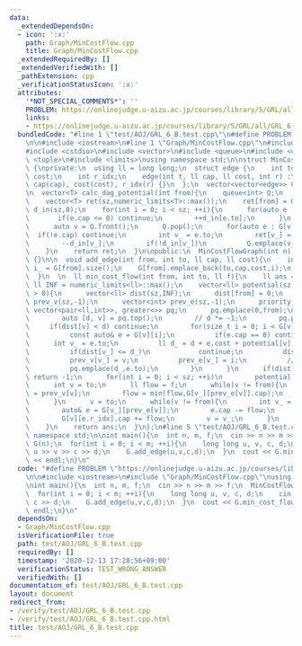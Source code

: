 ```yaml
---
data:
  _extendedDependsOn:
  - icon: ':x:'
    path: Graph/MinCostFlow.cpp
    title: Graph/MinCostFlow.cpp
  _extendedRequiredBy: []
  _extendedVerifiedWith: []
  _pathExtension: cpp
  _verificationStatusIcon: ':x:'
  attributes:
    '*NOT_SPECIAL_COMMENTS*': ''
    PROBLEM: https://onlinejudge.u-aizu.ac.jp/courses/library/5/GRL/all/GRL_6_B
    links:
    - https://onlinejudge.u-aizu.ac.jp/courses/library/5/GRL/all/GRL_6_B
  bundledCode: "#line 1 \"test/AOJ/GRL_6_B.test.cpp\"\n#define PROBLEM \"https://onlinejudge.u-aizu.ac.jp/courses/library/5/GRL/all/GRL_6_B\"\
    \n\n#include <iostream>\n#line 1 \"Graph/MinCostFlow.cpp\"\n#include <cassert>\n\
    #include <cstdio>\n#include <vector>\n#include <queue>\n#include <utility>\n#include\
    \ <tuple>\n#include <limits>\nusing namespace std;\n\nstruct MinCostFlowGraph\
    \ {\nprivate:\n  using ll = long long;\n  struct edge {\n    int to;\n    ll cap,\
    \ cost;\n    int r_idx;\n    edge(int t, ll cap, ll cost, int r) :\n      to(t),\
    \ cap(cap), cost(cost), r_idx(r) {}\n  };\n  vector<vector<edge>> G;\n  int sz;\n\
    \n  vector<T> calc_dag_potential(int from){\n    queue<int> Q;\n    Q.emplace(from);\n\
    \    vector<T> ret(sz,numeric_limits<T>::max());\n    ret[from] = 0;\n    vector<int>\
    \ d_in(sz,0);\n    for(int i = 0; i < sz; ++i){\n      for(auto e : G[i]){\n \
    \       if(e.cap <= 0) continue;\n        ++d_in[e.to];\n      }\n    }\n    while(Q.size()){\n\
    \      auto v = Q.front();\n      Q.pop();\n      for(auto e : G[v]){\n      \
    \  if(!e.cap) continue;\n        int v_ = e.to;\n        ret[v_] = min<T>(ret[v_],ret[v]+e.cost);\n\
    \        --d_in[v_];\n        if(!d_in[v_])\n          Q.emplace(v_);\n      }\n\
    \    }\n    return ret;\n  }\n\npublic:\n  MinCostFlowGraph(int n) : G(n), sz(n)\
    \ {}\n\n  void add_edge(int from, int to, ll cap, ll cost){\n    int i = G[to].size(),\
    \ i_ = G[from].size();\n    G[from].emplace_back(to,cap,cost,i);\n    G[to].emplace_back(from,0,-cost,i_);\n\
    \  }\n  \n  ll min_cost_flow(int from, int to, ll f){\n    ll ans = 0;\n    const\
    \ ll INF = numeric_limits<ll>::max();\n    vector<ll> potential(sz);\n    while(f\
    \ > 0){\n      vector<ll> dist(sz,INF);\n      dist[from] = 0;\n      vector<int>\
    \ prev_v(sz,-1);\n      vector<int> prev_e(sz,-1);\n      priority_queue<pair<ll,int>,\
    \ vector<pair<ll,int>>, greater<>> pq;\n      pq.emplace(0,from);\n      while(pq.size()){\n\
    \        auto [d, v] = pq.top();\n        // d *= -1;\n        pq.pop();\n   \
    \     if(dist[v] < d) continue;\n        for(size_t i = 0; i < G[v].size(); ++i){\n\
    \          const auto& e = G[v][i];\n          if(e.cap == 0) continue;\n    \
    \      int v_ = e.to;\n          ll d_ = d + e.cost + potential[v] - potential[v_];\n\
    \          if(dist[v_] <= d_)\n            continue;\n          dist[v_] = d_;\n\
    \          prev_v[v_] = v;\n          prev_e[v_] = i;\n          // pq.emplace(-d_,e.to);\n\
    \          pq.emplace(d_,e.to);\n        }\n      }\n      if(dist[to] >= INF)\
    \ return -1;\n      for(int i = 0; i < sz; ++i)\n        potential[i] += dist[i];\n\
    \      int v = to;\n      ll flow = f;\n      while(v != from){\n        int v_\
    \ = prev_v[v];\n        flow = min(flow,G[v_][prev_e[v]].cap);\n        v = v_;\n\
    \      }\n      v = to;\n      while(v != from){\n        int v_ = prev_v[v];\n\
    \        auto& e = G[v_][prev_e[v]];\n        e.cap -= flow;\n        ans += flow*e.cost;\n\
    \        G[v][e.r_idx].cap += flow;\n        v = v_;\n      }\n      f -= flow;\n\
    \    }\n    return ans;\n  }\n};\n#line 5 \"test/AOJ/GRL_6_B.test.cpp\"\nusing\
    \ namespace std;\n\nint main(){\n  int n, m, f;\n  cin >> n >> m >> f;\n  MinCostFlowGraph\
    \ G(n);\n  for(int i = 0; i < m; ++i){\n    long long u, v, c, d;\n    cin >>\
    \ u >> v >> c >> d;\n    G.add_edge(u,v,c,d);\n  }\n  cout << G.min_cost_flow(0,n-1,f)\
    \ << endl;\n}\n"
  code: "#define PROBLEM \"https://onlinejudge.u-aizu.ac.jp/courses/library/5/GRL/all/GRL_6_B\"\
    \n\n#include <iostream>\n#include \"Graph/MinCostFlow.cpp\"\nusing namespace std;\n\
    \nint main(){\n  int n, m, f;\n  cin >> n >> m >> f;\n  MinCostFlowGraph G(n);\n\
    \  for(int i = 0; i < m; ++i){\n    long long u, v, c, d;\n    cin >> u >> v >>\
    \ c >> d;\n    G.add_edge(u,v,c,d);\n  }\n  cout << G.min_cost_flow(0,n-1,f) <<\
    \ endl;\n}\n"
  dependsOn:
  - Graph/MinCostFlow.cpp
  isVerificationFile: true
  path: test/AOJ/GRL_6_B.test.cpp
  requiredBy: []
  timestamp: '2020-12-13 17:28:56+09:00'
  verificationStatus: TEST_WRONG_ANSWER
  verifiedWith: []
documentation_of: test/AOJ/GRL_6_B.test.cpp
layout: document
redirect_from:
- /verify/test/AOJ/GRL_6_B.test.cpp
- /verify/test/AOJ/GRL_6_B.test.cpp.html
title: test/AOJ/GRL_6_B.test.cpp
---
```


